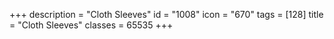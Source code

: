 +++
description = "Cloth Sleeves"
id = "1008"
icon = "670"
tags = [128]
title = "Cloth Sleeves"
classes = 65535
+++
